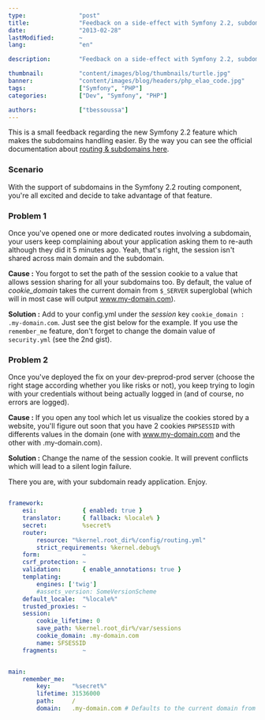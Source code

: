 ```yaml
---
type:               "post"
title:              "Feedback on a side-effect with Symfony 2.2, subdomains and sessions"
date:               "2013-02-28"
lastModified:       ~
lang:               "en"

description:        "Feedback on a side-effect with Symfony 2.2, subdomains and sessions"

thumbnail:          "content/images/blog/thumbnails/turtle.jpg"
banner:             "content/images/blog/headers/php_elao_code.jpg"
tags:               ["Symfony", "PHP"]
categories:         ["Dev", "Symfony", "PHP"]

authors:            ["tbessoussa"]
---
```


This is a small feedback regarding the new Symfony 2.2 feature which makes the subdomains handling easier. By the way you can see the official documentation about <a style="text-align: justify;" href="http://symfony.com/doc/master/components/routing/hostname_pattern.html" target="_blank">routing & subdomains here</a>.

### Scenario
With the support of subdomains in the Symfony 2.2 routing component, you're all excited and decide to take advantage of that feature.

### Problem 1
Once you've opened one or more dedicated routes involving a subdomain, your users keep complaining about your application asking them to re-auth although they did it 5 minutes ago. Yeah, that's right, the session isn't shared across main domain and the subdomain.

**Cause :** You forgot to set the path of the session cookie to a value that allows session sharing for all your subdomains too. By default, the value of *cookie_domain* takes the current domain from `$_SERVER` superglobal (which will in most case will output www.my-domain.com).

**Solution :** Add to your config.yml under the *session* key `cookie_domain : .my-domain.com`. Just see the gist below for the example. If you use the `remember_me` feature, don't forget to change the domain value of `security.yml` (see the 2nd gist).

### Problem 2
Once you've deployed the fix on your dev-preprod-prod server (choose the right stage according whether you like risks or not), you keep trying to login with your credentials without being actually logged in (and of course, no errors are logged).

**Cause :** If you open any tool which let us visualize the cookies stored by a website, you'll figure out soon that you have 2 cookies `PHPSESSID` with differents values in the domain (one with www.my-domain.com and the other with .my-domain.com).

**Solution :** Change the name of the session cookie. It will prevent conflicts which will lead to a silent login failure.

There you are, with your subdomain ready application. Enjoy.

```yaml

framework:
    esi:             { enabled: true }
    translator:      { fallback: %locale% }
    secret:          %secret%
    router:
        resource: "%kernel.root_dir%/config/routing.yml"
        strict_requirements: %kernel.debug%
    form:            ~
    csrf_protection: ~
    validation:      { enable_annotations: true }
    templating:
        engines: ['twig']
        #assets_version: SomeVersionScheme
    default_locale:  "%locale%"
    trusted_proxies: ~
    session:
        cookie_lifetime: 0
        save_path: %kernel.root_dir%/var/sessions
        cookie_domain: .my-domain.com
        name: SFSESSID
    fragments:       ~
```


```yaml

main:
    remember_me:
        key:      "%secret%"
        lifetime: 31536000
        path:     /
        domain:   .my-domain.com # Defaults to the current domain from $_SERVER
```
